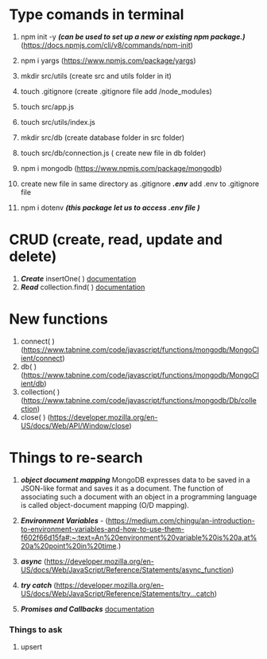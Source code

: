 

#  Type comands in terminal

1. npm init -y  ***(can be used to set up a new or existing npm package.)*** (https://docs.npmjs.com/cli/v8/commands/npm-init)
2. npm  i yargs     (https://www.npmjs.com/package/yargs)
3. mkdir src/utils (create  src and utils folder in it)
4. touch .gitignore (create .gitignore file add   /node_modules)
5. touch src/app.js
6. touch src/utils/index.js
7. mkdir src/db (create database folder in src folder)
8. touch src/db/connection.js ( create new file in db folder)
9. npm i mongodb (https://www.npmjs.com/package/mongodb)

10. create new file in same directory as .gitignore  ***.env***  add .env to .gitignore file 
11. npm i dotenv ***(this package let us to access .env file )***

# CRUD   (create, read, update and delete)

1. ***Create*** insertOne( )   [documentation](https://www.mongodb.com/docs/drivers/node/current/usage-examples/insertOne/#std-label-node-usage-insert)
2. ***Read*** collection.find( ) [documentation](https://www.mongodb.com/docs/drivers/node/current/usage-examples/find/)



# New functions

1. connect( )     (https://www.tabnine.com/code/javascript/functions/mongodb/MongoClient/connect)
2. db( )          (https://www.tabnine.com/code/javascript/functions/mongodb/MongoClient/db)
3. collection( )  (https://www.tabnine.com/code/javascript/functions/mongodb/Db/collection)
4. close( )       (https://developer.mozilla.org/en-US/docs/Web/API/Window/close)









# Things to re-search 

1. ***object document mapping***  MongoDB expresses data to be saved in a JSON-like format and saves it as a document. The function of associating such a document with an object in a programming language is called object-document mapping (O/D mapping).

2. ***Environment Variables*** - (https://medium.com/chingu/an-introduction-to-environment-variables-and-how-to-use-them-f602f66d15fa#:~:text=An%20environment%20variable%20is%20a,at%20a%20point%20in%20time.)

3. ***async***  (https://developer.mozilla.org/en-US/docs/Web/JavaScript/Reference/Statements/async_function)

4. ***try catch*** (https://developer.mozilla.org/en-US/docs/Web/JavaScript/Reference/Statements/try...catch)

5. ***Promises and Callbacks*** [documentation](https://www.mongodb.com/docs/drivers/node/current/fundamentals/promises/)




### Things to ask 

1. upsert